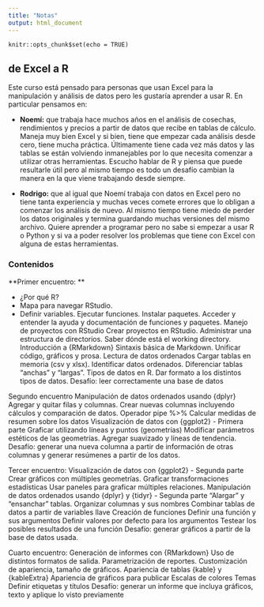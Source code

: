 ```yaml
---
title: "Notas"
output: html_document
---
```


```{r setup, include=FALSE}
knitr::opts_chunk$set(echo = TRUE)
```

## de Excel a R

Este curso está pensado para personas que usan Excel para la manipulación y análisis de datos pero les gustaría aprender a usar R. En particular pensamos en:

* **Noemí:** que trabaja hace muchos años en el análisis de cosechas, rendimientos y precios a partir de datos que recibe en tablas de cálculo. Maneja muy bien Excel y si bien, tiene que empezar cada análisis desde cero, tiene mucha práctica. Últimamente tiene cada vez más datos y las tablas se están volviendo inmanejables por lo que necesita comenzar a utilizar otras herramientas. Escucho hablar de R y piensa que puede resultarle útil pero al mismo tiempo es todo un desafío cambian la manera en la que viene trabajando desde siempre. 

* **Rodrigo:** que al igual que Noemí trabaja con datos en Excel pero no tiene tanta experiencia y muchas veces comete errores que lo obligan a comenzar los análisis de nuevo. Al mismo tiempo tiene miedo de perder los datos originales y termina guardando muchas versiones del mismo archivo. Quiere aprender a programar pero no sabe si empezar a usar R o Python y si va a poder resolver los problemas que tiene con Excel con alguna de estas herramientas.


### Contenidos

**Primer encuentro: **

- ¿Por qué R?
- Mapa para navegar RStudio. 
- Definir variables. 
Ejecutar funciones.
Instalar paquetes. 
Acceder y entender la ayuda y documentación de funciones y paquetes.
Manejo de proyectos con RStudio
Crear proyectos en RStudio.
Administrar una estructura de directorios.
Saber dónde está el working directory.
Introducción a {RMarkdown} 
Sintaxis básica de Markdown.
Unificar código, gráficos y prosa.
Lectura de datos ordenados
Cargar tablas en memoria (csv y xlsx).
Identificar datos ordenados.
Diferenciar tablas “anchas” y “largas”.
Tipos de datos en R.
Dar formato a los distintos tipos de datos.
Desafío: leer correctamente una base de datos 

Segundo encuentro
Manipulación de datos ordenados usando {dplyr} 
Agregar y quitar filas y columnas.
Crear nuevas columnas incluyendo cálculos y comparación de datos.
Operador pipe %>%
Calcular medidas de resumen sobre los datos
Visualización de datos con {ggplot2} - Primera parte
Graficar utilizando líneas y puntos (geometrías)
Modificar parámetros estéticos de las geometrías.
Agregar suavizado y líneas de tendencia.
Desafío: generar una nueva columna a partir de información de otras columnas y generar resúmenes a partir de los datos.

Tercer encuentro: 
Visualización de datos con {ggplot2} - Segunda parte
Crear gráficos con múltiples geometrías. 
Graficar transformaciones estadísticas
Usar paneles para graficar múltiples relaciones.
Manipulación de datos ordenados usando {dplyr} y {tidyr} - Segunda parte
“Alargar” y “ensanchar” tablas.	
Organizar columnas y sus nombres
Combinar tablas de datos a partir de variables llave
Creación de funciones
Definir una función y sus argumentos
Definir valores por defecto para los argumentos
Testear los posibles resultados de una función
Desafío: generar gráficos a partir de la base de datos usada.



Cuarto encuentro: 
Generación de informes con {RMarkdown} 
Uso de distintos formatos de salida.
Parametrización de reportes.
Customización de apariencia, tamaño de gráficos.
Apariencia de tablas
{kable} y {kableExtra}
Apariencia de gráficos para publicar
Escalas de colores
Temas
Definir etiquetas y títulos
Desafío: generar un informe que incluya gráficos, texto y aplique lo visto previamente
